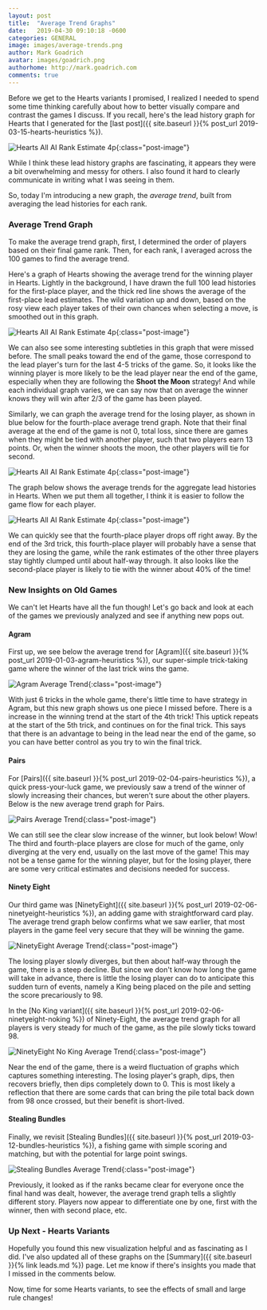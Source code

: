 ```yaml
---
layout: post
title:  "Average Trend Graphs"
date:   2019-04-30 09:10:18 -0600
categories: GENERAL
image: images/average-trends.png
author: Mark Goadrich
avatar: images/goadrich.png
authorhome: http://mark.goadrich.com
comments: true
---
```


Before we get to the Hearts variants I promised, I realized I needed to spend some time 
thinking carefully about how 
to better visually compare and contrast the games I discuss. If you recall, here's the 
lead history graph for Hearts that I generated
for the [last post]({{ site.baseurl }}{% post_url 2019-03-15-hearts-heuristics %}). 

![Hearts  All AI Rank Estimate 4p]({{site.url}}{{site.baseurl}}/images/hearts/allairankestimatewinner4p.png){:class="post-image"}

While I think these lead history graphs are fascinating, it appears they were a bit overwhelming 
and messy for others.
I also found it hard to clearly communicate in writing what I was seeing in them. 

So, today I'm introducing a new graph, the *average trend*, built from averaging the 
lead histories for each rank. 

### Average Trend Graph

To make the average trend graph, first, I determined the 
order of players based on their final game rank. Then, for each rank, I averaged across the 100
games to find the average trend.

Here's a graph of Hearts showing the average trend for the winning player in Hearts. Lightly in the background, 
I have drawn the full 100 lead histories for the first-place player, and the thick red line shows
the average of the first-place lead estimates. The wild variation up and down, based on 
the rosy view each player takes of their own chances when selecting a move, is smoothed
out in this graph.

![Hearts All AI Rank Estimate 4p]({{site.url}}{{site.baseurl}}/images/hearts/hearts-winner-trend.png){:class="post-image"}

We can also see some interesting subtleties in this graph that were missed before. 
The small peaks toward the end of the game, those correspond to the lead player's turn 
for the last 4-5 tricks of the game. So, it looks like the winning player is more likely to
be the lead player near the end of the game, especially when they are following the **Shoot
the Moon** strategy! And while each individual graph varies, we can say now that on average
the winner knows they will win after 2/3 of the game has been played.

Similarly, we can graph the average trend for the losing player, as shown in blue below for the
fourth-place average trend graph.  Note that their final average at the end of the game
is not 0, total loss, since there are games when they might be tied with another player,
such that two players earn 13 points. Or, when the winner shoots the moon, the other 
players will tie for second.

![Hearts All AI Rank Estimate 4p]({{site.url}}{{site.baseurl}}/images/hearts/hearts-loser-trend.png){:class="post-image"}

The graph below shows the average trends for the aggregate 
lead histories in Hearts. When we put them all together, I think it is easier to follow the
game flow for each player. 

![Hearts All AI Rank Estimate 4p]({{site.url}}{{site.baseurl}}/images/hearts/hearts-trends-fixed.png){:class="post-image"}

We can quickly see that the fourth-place player drops off 
right away. By the end of the 3rd trick, this fourth-place player will probably 
have a sense that they are losing the game, while the rank estimates of the other three players stay 
tightly clumped until about half-way through. It also looks like the second-place player is likely
to tie with the winner about 40% of the time!

### New Insights on Old Games

We can't let Hearts have all the fun though! Let's go back and look at each of the games
we previously analyzed and see if anything new pops out.

#### Agram

First up, we see below the average trend for 
[Agram]({{ site.baseurl }}{% post_url 2019-01-03-agram-heuristics %}), our super-simple 
trick-taking game where the winner of the last trick wins the game.

![Agram Average Trend]({{site.url}}{{site.baseurl}}/images/agram/agram-trends-fixed.png){:class="post-image"}

With just 6 tricks in the whole game, there's little time to have strategy in Agram, but this new graph
shows us one piece I missed before. There is a increase in the winning trend at the start of the 
4th trick! This uptick repeats at the start of the 5th trick, and continues on for the final trick.
This says that there is an advantage to being in the lead near the end of the game, so you
can have better control as you try to win the final trick.

#### Pairs

For [Pairs]({{ site.baseurl }}{% post_url 2019-02-04-pairs-heuristics %}), a quick 
press-your-luck game, we previously saw a trend
of the winner of slowly increasing their chances, but weren't sure about the other players. Below is the 
new average trend graph for Pairs.

![Pairs Average Trend]({{site.url}}{{site.baseurl}}/images/pairs/pairs-trends-fixed.png){:class="post-image"}

We can still see the clear slow increase of the winner, but look below! 
Wow! The third and fourth-place players are close for much of the game, only diverging 
at the very end, usually on the last move of the game! This may not be a tense game for 
the winning player, but for the losing player, there are some very critical estimates
and decisions needed for success.

#### Ninety Eight

Our third game was [NinetyEight]({{ site.baseurl }}{% post_url 2019-02-06-ninetyeight-heuristics %}),
an adding game with straightforward card play. The average trend graph below confirms what
we saw earlier, that most players in the game feel very secure that they will be winning 
the game. 

![NinetyEight Average Trend]({{site.url}}{{site.baseurl}}/images/ninetyeight/ninetyeight-trends-fixed.png){:class="post-image"}

The losing player slowly diverges, but then about half-way through the game, there
is a steep decline. But since we don't know how long the game will take in advance, there is
little the losing player can do to anticipate this sudden turn of events, namely a King 
being placed on the pile and setting the score precariously to 98.

In the 
[No King variant]({{ site.baseurl }}{% post_url 2019-02-06-ninetyeight-noking %})
of Ninety-Eight, the average trend graph for all players is very steady for much of the game,
as the pile slowly ticks toward 98. 

![NinetyEight No King Average Trend]({{site.url}}{{site.baseurl}}/images/ninetyeight/ninetyeightnoking-trends-fixed.png){:class="post-image"}

Near the end of the game, there is a weird fluctuation of graphs which captures something 
interesting. The losing player's graph, dips, then recovers briefly, then dips completely
down to 0. This is most likely a reflection that there are some cards that can bring the 
pile total back down from 98 once crossed, but their benefit is short-lived.

#### Stealing Bundles

Finally, we revisit 
[Stealing Bundles]({{ site.baseurl }}{% post_url 2019-03-12-bundles-heuristics %}),
a fishing game with simple scoring and matching, but with the potential for large 
point swings.

![Stealing Bundles Average Trend]({{site.url}}{{site.baseurl}}/images/stealingbundles/bundles-trends-fixed.png){:class="post-image"}

Previously, it looked as if the ranks became clear for everyone once the final hand was
dealt, however, the average trend graph tells a slightly different story. Players
now appear to differentiate one by one, first with the winner, then with second place, etc.

### Up Next - Hearts Variants

Hopefully you found this new visualization helpful and as fascinating as I did. I've also updated
all of these graphs on the [Summary]({{ site.baseurl }}{% link leads.md %}) page. Let me know
if there's insights you made that I missed in the comments below.

Now, time for some Hearts variants, to see the effects of small and large rule changes!
